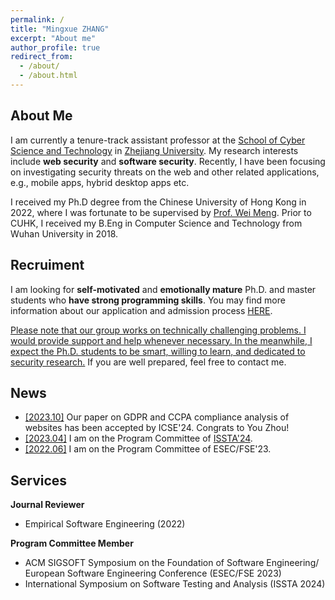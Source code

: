 ```yaml
---
permalink: /
title: "Mingxue ZHANG"
excerpt: "About me"
author_profile: true
redirect_from: 
  - /about/
  - /about.html
---
```


## About Me

I am currently a tenure-track assistant professor at the [School of Cyber Science and Technology](https://icsr.zju.edu.cn) in [Zhejiang University](https://www.zju.edu.cn). My research interests include **web security** and **software security**. Recently, I have been focusing on investigating security threats on the web and other related applications, e.g., mobile apps, hybrid desktop apps etc.

I received my Ph.D degree from the Chinese University of Hong Kong in 2022, where I was fortunate to be supervised by [Prof. Wei Meng](https://www.cse.cuhk.edu.hk/~wei). Prior to CUHK, I received my B.Eng in Computer Science and Technology from Wuhan University in 2018.

## Recruiment

I am looking for **self-motivated** and **emotionally mature** Ph.D. and master students who **have strong programming skills**. You may find more information about our application and admission process [HERE](http://www.cs.zju.edu.cn/csen/2022/0817/c27006a2609353/page.htm).
 
<ins>Please note that our group works on technically challenging problems. I would provide support and help whenever necessary. In the meanwhile, I expect the Ph.D. students to be smart, willing to learn, and dedicated to security research.</ins> If you are well prepared, feel free to contact me. 

## News

- <ins>[2023.10]</ins> Our paper on GDPR and CCPA compliance analysis of websites has been accepted by ICSE'24. Congrats to You Zhou!
- <ins>[2023.04]</ins> I am on the Program Committee of [ISSTA'24](https://2024.issta.org). 
- <ins>[2022.06]</ins> I am on the Program Committee of ESEC/FSE'23.

## Services

**Journal Reviewer**<br>
- Empirical Software Engineering (2022)

**Program Committee Member**<br>
- ACM SIGSOFT Symposium on the Foundation of Software Engineering/ European Software Engineering Conference (ESEC/FSE 2023)<br>
- International Symposium on Software Testing and Analysis (ISSTA 2024)





